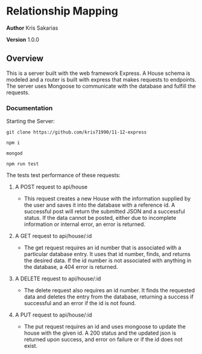 # Relationship Mapping

**Author** Kris Sakarias

**Version** 1.0.0 

## Overview
This is a server built with the web framework Express. A House schema is modeled and a router is built with express that makes requests to endpoints. The server uses Mongoose to communicate with the database and fulfill the requests.

### Documentation
Starting the Server:

```
git clone https://github.com/kris71990/11-12-express

npm i

mongod

npm run test
```

The tests test performance of these requests:

1. A POST request to api/house
    - This request creates a new House with the information supplied by the user and saves it into the database with a reference id. A successful post will return the submitted JSON and a successful status. If the data cannot be posted, either due to incomplete information or internal error, an error is returned.

2. A GET request to api/house/:id
    - The get request requires an id number that is associated with a particular database entry. It uses that id number, finds, and returns the desired data. If the id number is not associated with anything in the database, a 404 error is returned.

3. A DELETE request to api/house/:id
    - The delete request also requires an id number. It finds the requested data and deletes the entry from the database, returning a success if successful and an error if the id is not found.

4. A PUT request to api/house/:id
    - The put request requires an id and uses mongoose to update the house with the given id. A 200 status and the updated json is returned upon success, and error on failure or if the id does not exist.